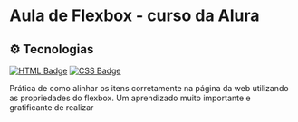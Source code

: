 <h1>Aula de Flexbox - curso da Alura</h1>

## ⚙️ Tecnologias 
[![HTML Badge](https://img.shields.io/badge/HTML5-E34F26?style=&logo=html5&logoColor=white&link=https://developer.mozilla.org/pt-BR/docs/orphaned/Web/Guide/HTML/HTML5/)](https://developer.mozilla.org/pt-BR/docs/orphaned/Web/Guide/HTML/HTML5/) [![CSS Badge](https://img.shields.io/badge/CSS3-1572B6?style=&logo=css3&logoColor=white&link=https://developer.mozilla.org/pt-BR/docs/Web/CSS)](https://developer.mozilla.org/pt-BR/docs/Web/CSS)

<p>Prática de como alinhar os itens corretamente na página da web utilizando as propriedades do flexbox. Um aprendizado muito importante e gratificante de realizar</p>
